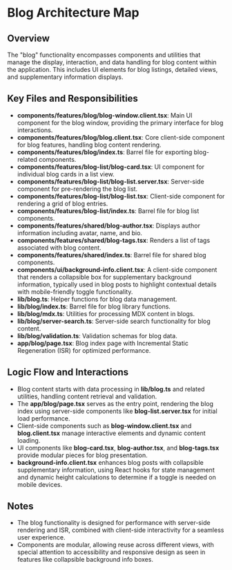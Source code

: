 # Blog Architecture Map

## Overview

The "blog" functionality encompasses components and utilities that manage the display, interaction, and data handling for blog content within the application. This includes UI elements for blog listings, detailed views, and supplementary information displays.

## Key Files and Responsibilities

- **components/features/blog/blog-window.client.tsx**: Main UI component for the blog window, providing the primary interface for blog interactions.
- **components/features/blog/blog.client.tsx**: Core client-side component for blog features, handling blog content rendering.
- **components/features/blog/index.ts**: Barrel file for exporting blog-related components.
- **components/features/blog-list/blog-card.tsx**: UI component for individual blog cards in a list view.
- **components/features/blog-list/blog-list.server.tsx**: Server-side component for pre-rendering the blog list.
- **components/features/blog-list/blog-list.tsx**: Client-side component for rendering a grid of blog entries.
- **components/features/blog-list/index.ts**: Barrel file for blog list components.
- **components/features/shared/blog-author.tsx**: Displays author information including avatar, name, and bio.
- **components/features/shared/blog-tags.tsx**: Renders a list of tags associated with blog content.
- **components/features/shared/index.ts**: Barrel file for shared blog components.
- **components/ui/background-info.client.tsx**: A client-side component that renders a collapsible box for supplementary background information, typically used in blog posts to highlight contextual details with mobile-friendly toggle functionality.
- **lib/blog.ts**: Helper functions for blog data management.
- **lib/blog/index.ts**: Barrel file for blog library functions.
- **lib/blog/mdx.ts**: Utilities for processing MDX content in blogs.
- **lib/blog/server-search.ts**: Server-side search functionality for blog content.
- **lib/blog/validation.ts**: Validation schemas for blog data.
- **app/blog/page.tsx**: Blog index page with Incremental Static Regeneration (ISR) for optimized performance.

## Logic Flow and Interactions

- Blog content starts with data processing in **lib/blog.ts** and related utilities, handling content retrieval and validation.
- The **app/blog/page.tsx** serves as the entry point, rendering the blog index using server-side components like **blog-list.server.tsx** for initial load performance.
- Client-side components such as **blog-window.client.tsx** and **blog.client.tsx** manage interactive elements and dynamic content loading.
- UI components like **blog-card.tsx**, **blog-author.tsx**, and **blog-tags.tsx** provide modular pieces for blog presentation.
- **background-info.client.tsx** enhances blog posts with collapsible supplementary information, using React hooks for state management and dynamic height calculations to determine if a toggle is needed on mobile devices.

## Notes

- The blog functionality is designed for performance with server-side rendering and ISR, combined with client-side interactivity for a seamless user experience.
- Components are modular, allowing reuse across different views, with special attention to accessibility and responsive design as seen in features like collapsible background info boxes.
